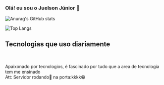 ### Olá! eu sou o Juelson Júnior 👋

![Anurag's GitHub stats](https://github-readme-stats.vercel.app/api?username=juelsonjunior&show_icons=true&theme=dracula)

![Top Langs](https://github-readme-stats.vercel.app/api/top-langs/?username=juelsonjunior&layout=compact&theme=dracula)

## Tecnologias que uso diariamente
<div style="display:inline_block">
<img align="center" src="https://img.shields.io/badge/JavaScript-F7DF1E?style=for-the-badge&logo=javascript&logoColor=black" alt="">
<img align="center" src="https://img.shields.io/badge/Node.js-43853D?style=for-the-badge&logo=node.js&logoColor=white" alt="">
<img align="center" src="https://img.shields.io/badge/React-20232A?style=for-the-badge&logo=react&logoColor=61DAFB" alt="">
<img align="center" src="https://img.shields.io/badge/Express.js-404D59?style=for-the-badge" alt="">
<img align="center" src="https://img.shields.io/badge/HTML5-E34F26?style=for-the-badge&logo=html5&logoColor=white" alt="">
<img align="center" src="https://img.shields.io/badge/CSS3-1572B6?style=for-the-badge&logo=css3&logoColor=white" alt="">
</div>
<br>
Apaixonado por tecnologios, é fascinado por tudo que a area de tecnologia tem me ensinado<br>
Att: Servidor rodando🚀 na porta:kkkk😁
